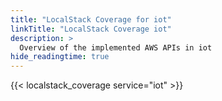```yaml
---
title: "LocalStack Coverage for iot"
linkTitle: "LocalStack Coverage iot"
description: >
  Overview of the implemented AWS APIs in iot
hide_readingtime: true
---
```


{{< localstack_coverage service="iot" >}}

